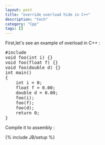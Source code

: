 ```yaml
---
layout: post
title: "override overload hide in C++"
description: "tech"
category: "Cpp"
tags: []
---
```

First,let's see an example of overload in C++ :
<pre>
#include<iostream>
void foo(int i) {}
void foo(float f) {}
void foo(double d) {}
int main()
{
	int i = 0;
	float f = 0.00;
	double d = 0.00;
	foo(i);
	foo(f);
	foo(d);
	return 0;
}
</pre>

Compile it to assembly :

{% include JB/setup %}

